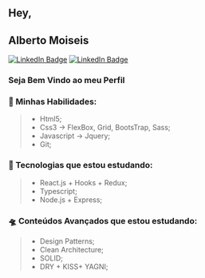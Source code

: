 
<!--
**albertomoiseisdev/albertomoiseisdev** is a ✨ _special_ ✨ repository because its `README.md` (this file) appears on your GitHub profile.

Here are some ideas to get you started:

### Hey,

- 🔭 I’m currently working on ...
- 🌱 I’m currently learning ...
- 👯 I’m looking to collaborate on ...
- 🤔 I’m looking for help with ...
- 💬 Ask me about ...
- 📫 How to reach me: ...
- 😄 Pronouns: ...
- ⚡ Fun fact: ...
-->
## Hey,

## Alberto Moiseis 

[![LinkedIn Badge](https://img.shields.io/badge/-LinkedIn-purple?style=flat-square&logo=Linkedin&logoColor=white&link=https://www.linkedin.com/in/alberto-moiseis/)](https://www.linkedin.com/in/alberto-moiseis/)
[![LinkedIn Badge](https://img.shields.io/badge/-FaceBook-blue?style=flat-square&logo=Facebook&logoColor=white&link=https://https://www.facebook.com/albertomoiseis.dev)](https://www.facebook.com/albertomoiseis.dev)

### Seja Bem Vindo ao meu Perfil


### 🎯 Minhas Habilidades:

 >- Html5;
 >- Css3 -> FlexBox, Grid, BootsTrap, Sass;
 >- Javascript -> Jquery;
 >- Git; 

### 🚀 Tecnologias que estou estudando:

 >- React.js + Hooks + Redux;
 >- Typescript;
 >- Node.js + Express;
 
### 🛸 Conteúdos Avançados que estou estudando:

 >- Design Patterns;
 >- Clean Architecture;
 >- SOLID;
 >- DRY + KISS+ YAGNI;

